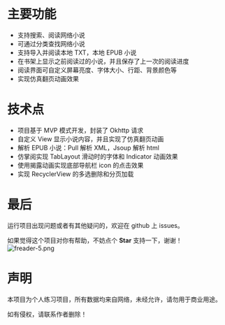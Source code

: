 # 主要功能

- 支持搜索、阅读网络小说
- 可通过分类查找网络小说
- 支持导入并阅读本地 TXT，本地 EPUB 小说
- 在书架上显示之前阅读过的小说，并且保存了上一次的阅读进度
- 阅读界面可自定义屏幕亮度、字体大小、行距、背景颜色等
- 实现仿真翻页动画效果

# 技术点

- 项目基于 MVP 模式开发，封装了 Okhttp 请求
- 自定义 View 显示小说内容，并且实现了仿真翻页动画
- 解析 EPUB 小说：Pull 解析 XML，Jsoup 解析 html
- 仿掌阅实现 TabLayout 滑动时的字体和 Indicator 动画效果
- 使用揭露动画实现底部导航栏 icon 的点击效果
- 实现 RecyclerView 的多选删除和分页加载


# 最后



运行项目出现问题或者有其他疑问的，欢迎在 github 上 issues。

如果觉得这个项目对你有帮助，不妨点个 **Star** 支持一下，谢谢！
![freader-5.png](http://svc.100jed.com/fastdfs/group1/M00/00/6E/wKgApV-s6hyAcc4-AAHhIHbzD2E006.jpg)



# 声明

本项目为个人练习项目，所有数据均来自网络，未经允许，请勿用于商业用途。

如有侵权，请联系作者删除！


